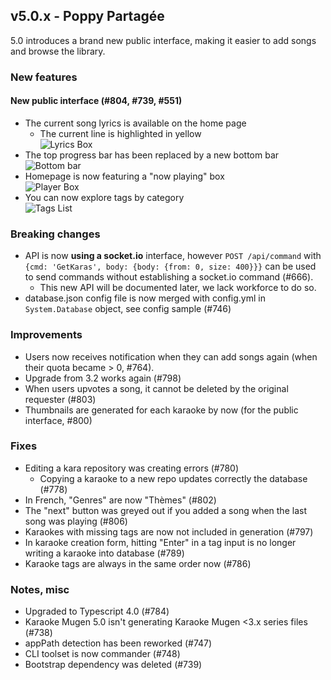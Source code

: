 ## v5.0.x - Poppy Partagée

5.0 introduces a brand new public interface, making it easier to add songs and browse the library.

### New features

#### New public interface (#804, #739, #551)

- The current song lyrics is available on the home page
  - The current line is highlighted in yellow<br/>
  ![Lyrics Box](https://lab.shelter.moe/karaokemugen/karaokemugen-app/uploads/f27fac0dc7cea1d728a9ff68c9385506/Peek_11-11-2020_21-54.gif)
- The top progress bar has been replaced by a new bottom bar<br/>
![Bottom bar](https://lab.shelter.moe/karaokemugen/karaokemugen-app/uploads/175acebc1b176e7902930e45f946dc7a/image.png)
- Homepage is now featuring a "now playing" box<br/>
![Player Box](https://lab.shelter.moe/karaokemugen/karaokemugen-app/uploads/8cc3b9e6d90d1bb9c6b2b16468c2962f/Capture_d_écran_2020-11-11_à_22.00.58.png)
- You can now explore tags by category<br/>
![Tags List](https://lab.shelter.moe/karaokemugen/karaokemugen-app/uploads/e9696536c20526808ada84b13520c085/Capture_d_écran_2020-11-11_à_21.57.50.png)

### Breaking changes

- API is now **using a socket.io** interface, however `POST /api/command` with `{cmd: 'GetKaras', body: {body: {from: 0, size: 400}}}`
can be used to send commands without establishing a socket.io command (#666).
  - This new API will be documented later, we lack workforce to do so.
- database.json config file is now merged with config.yml in `System.Database` object, see config sample (#746)

### Improvements

- Users now receives notification when they can add songs again (when their quota became > 0, #764).
- Upgrade from 3.2 works again (#798)
- When users upvotes a song, it cannot be deleted by the original requester (#803)
- Thumbnails are generated for each karaoke by now (for the public interface, #800)

### Fixes

- Editing a kara repository was creating errors (#780)
  - Copying a karaoke to a new repo updates correctly the database (#778)
- In French, "Genres" are now "Thèmes" (#802)
- The "next" button was greyed out if you added a song when the last song was playing (#806)
- Karaokes with missing tags are now not included in generation (#797)
- In karaoke creation form, hitting "Enter" in a tag input is no longer writing a karaoke into database (#789)
- Karaoke tags are always in the same order now (#786)

### Notes, misc

- Upgraded to Typescript 4.0 (#784)
- Karaoke Mugen 5.0 isn't generating Karaoke Mugen <3.x series files (#738)
- appPath detection has been reworked (#747)
- CLI toolset is now commander (#748)
- Bootstrap dependency was deleted (#739)

